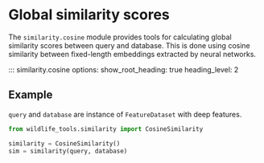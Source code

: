 # Global similarity scores

The `similarity.cosine` module provides tools for calculating global similarity scores between query and database. This is done using cosine similarity between fixed-length embeddings extracted by neural networks.


::: similarity.cosine
    options:
      show_root_heading: true
      heading_level: 2


## Example
`query` and `database` are instance of `FeatureDataset` with deep features.

```Python
from wildlife_tools.similarity import CosineSimilarity

similarity = CosineSimilarity()
sim = similarity(query, database)
```
